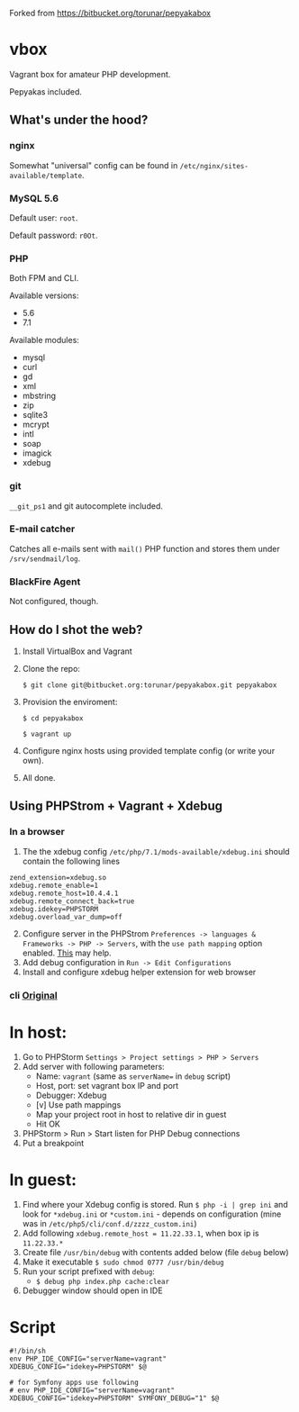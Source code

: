 Forked from https://bitbucket.org/torunar/pepyakabox

# vbox #

Vagrant box for amateur PHP development.

Pepyakas included.

## What's under the hood?

### nginx

Somewhat "universal" config can be found in `/etc/nginx/sites-available/template`.

### MySQL 5.6

Default user: `root`.

Default password: `r0Ot`.

### PHP

Both FPM and CLI.

Available versions:

* 5.6
* 7.1

Available modules:

* mysql
* curl
* gd
* xml
* mbstring
* zip
* sqlite3
* mcrypt
* intl
* soap
* imagick
* xdebug

### git

`__git_ps1` and git autocomplete included.

### E-mail catcher

Catches all e-mails sent with `mail()` PHP function and stores them under `/srv/sendmail/log`.

### BlackFire Agent

Not configured, though.

## How do I shot the web?

1. Install VirtualBox and Vagrant

2. Clone the repo:

	```
	$ git clone git@bitbucket.org:torunar/pepyakabox.git pepyakabox
	```

3. Provision the enviroment:

	```
	$ cd pepyakabox
	```
	```
	$ vagrant up
	```

4. Configure nginx hosts using provided template config (or write your own).

5. All done.

## Using PHPStrom + Vagrant + Xdebug

### In a browser
1. The the xdebug config ```/etc/php/7.1/mods-available/xdebug.ini``` should contain the following lines 
```
zend_extension=xdebug.so
xdebug.remote_enable=1
xdebug.remote_host=10.4.4.1
xdebug.remote_connect_back=true
xdebug.idekey=PHPSTORM
xdebug.overload_var_dump=off
```
2. Configure server in the PHPStrom ```Preferences -> languages & Frameworks -> PHP -> Servers```, with the ```use path mapping``` option enabled. [This](https://www.theodo.fr/blog/2016/08/configure-xdebug-phpstorm-vagrant/) may help.
3. Add debug configuration in ```Run -> Edit Configurations```
4. Install and configure xdebug helper extension for web browser

### cli [Original](https://gist.github.com/Im0rtality/9710254)

# In host:

1. Go to PHPStorm `Settings > Project settings > PHP > Servers`
2. Add server with following parameters:
    - Name: `vagrant` (same as `serverName=` in `debug` script)
    - Host, port: set vagrant box IP and port
    - Debugger: Xdebug
    - [v] Use path mappings
    - Map your project root in host to relative dir in guest
    - Hit OK
3. PHPStorm > Run > Start listen for PHP Debug connections
4. Put a breakpoint

# In guest:

1. Find where your Xdebug config is stored. Run `$ php -i | grep ini` and look for `*xdebug.ini` or `*custom.ini` - depends on configuration (mine was in `/etc/php5/cli/conf.d/zzzz_custom.ini`)
2. Add following `xdebug.remote_host = 11.22.33.1`, when box ip is `11.22.33.*`
3. Create file `/usr/bin/debug` with contents added below (file `debug` below)
4. Make it executable `$ sudo chmod 0777 /usr/bin/debug`
5. Run your script prefixed with `debug`:
    - `$ debug php index.php cache:clear`
6. Debugger window should open in IDE

# Script
```
#!/bin/sh
env PHP_IDE_CONFIG="serverName=vagrant" XDEBUG_CONFIG="idekey=PHPSTORM" $@

# for Symfony apps use following
# env PHP_IDE_CONFIG="serverName=vagrant" XDEBUG_CONFIG="idekey=PHPSTORM" SYMFONY_DEBUG="1" $@
```
